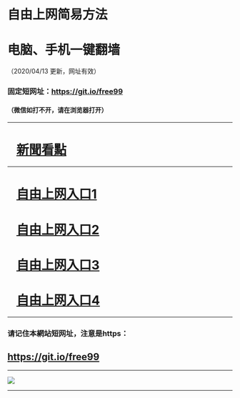 # 自由上网简易方法

# 电脑、手机一键翻墙

（2020/04/13 更新，网址有效）

### 固定短网址：https://git.io/free99

#### （微信如打不开，请在浏览器打开）


***


# &nbsp;&nbsp; <a href="https://is.gd/ZlxYLl" target="_blank">新聞看點</a>

***

# &nbsp;&nbsp; <a href="https://github.com/jyg66/4/wiki" target="_blank">自由上网入口1</a>

# &nbsp;&nbsp; <a href="https://github.com/djerb2399/www/blob/master/README.md" target="_blank">自由上网入口2</a>

# &nbsp;&nbsp; <a href="https://github.com/begood0513/goodnews/blob/master/README.md" target="_blank">自由上网入口3</a>

# &nbsp;&nbsp; <a href="https://github.com/oGate2/oo/blob/master/README.md" target="_blank">自由上网入口4</a>

***

### 请记住本網站短网址，注意是https：

## https://git.io/free99


***


<p><img src="http://i1.fuimg.com/719152/0a309d11fe229a6b.jpg"></p> 

<p></p>

***

